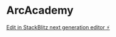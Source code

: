 # ArcAcademy

[Edit in StackBlitz next generation editor ⚡️](https://stackblitz.com/~/github.com/ShinobiWonKnobi/ArcAcademy)